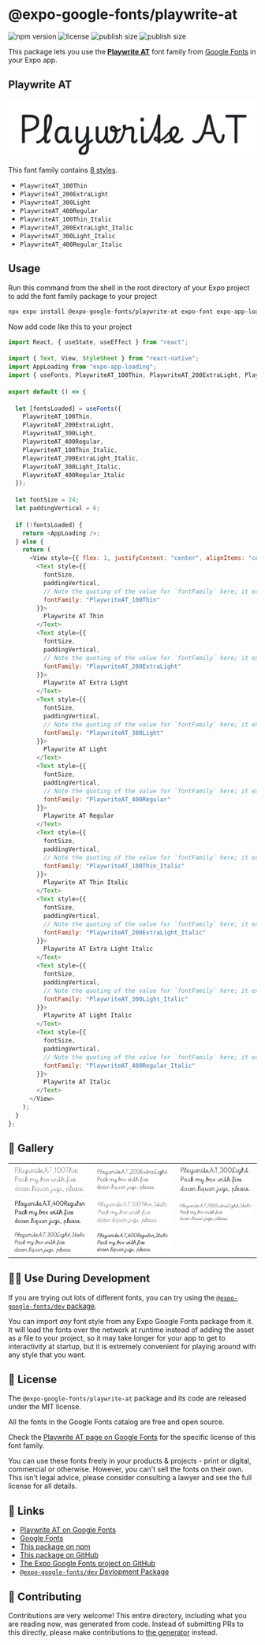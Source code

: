# @expo-google-fonts/playwrite-at

![npm version](https://flat.badgen.net/npm/v/@expo-google-fonts/playwrite-at)
![license](https://flat.badgen.net/github/license/expo/google-fonts)
![publish size](https://flat.badgen.net/packagephobia/install/@expo-google-fonts/playwrite-at)
![publish size](https://flat.badgen.net/packagephobia/publish/@expo-google-fonts/playwrite-at)

This package lets you use the [**Playwrite AT**](https://fonts.google.com/specimen/Playwrite+AT) font family from [Google Fonts](https://fonts.google.com/) in your Expo app.

## Playwrite AT

![Playwrite AT](./font-family.png)

This font family contains [8 styles](#-gallery).

- `PlaywriteAT_100Thin`
- `PlaywriteAT_200ExtraLight`
- `PlaywriteAT_300Light`
- `PlaywriteAT_400Regular`
- `PlaywriteAT_100Thin_Italic`
- `PlaywriteAT_200ExtraLight_Italic`
- `PlaywriteAT_300Light_Italic`
- `PlaywriteAT_400Regular_Italic`

## Usage

Run this command from the shell in the root directory of your Expo project to add the font family package to your project

```sh
npx expo install @expo-google-fonts/playwrite-at expo-font expo-app-loading
```

Now add code like this to your project

```js
import React, { useState, useEffect } from "react";

import { Text, View, StyleSheet } from "react-native";
import AppLoading from "expo-app-loading";
import { useFonts, PlaywriteAT_100Thin, PlaywriteAT_200ExtraLight, PlaywriteAT_300Light, PlaywriteAT_400Regular, PlaywriteAT_100Thin_Italic, PlaywriteAT_200ExtraLight_Italic, PlaywriteAT_300Light_Italic, PlaywriteAT_400Regular_Italic } from '@expo-google-fonts/playwrite-at';

export default () => {

  let [fontsLoaded] = useFonts({
    PlaywriteAT_100Thin, 
    PlaywriteAT_200ExtraLight, 
    PlaywriteAT_300Light, 
    PlaywriteAT_400Regular, 
    PlaywriteAT_100Thin_Italic, 
    PlaywriteAT_200ExtraLight_Italic, 
    PlaywriteAT_300Light_Italic, 
    PlaywriteAT_400Regular_Italic
  });

  let fontSize = 24;
  let paddingVertical = 6;

  if (!fontsLoaded) {
    return <AppLoading />;
  } else {
    return (
      <View style={{ flex: 1, justifyContent: "center", alignItems: "center" }}>
        <Text style={{
          fontSize,
          paddingVertical,
          // Note the quoting of the value for `fontFamily` here; it expects a string!
          fontFamily: "PlaywriteAT_100Thin"
        }}>
          Playwrite AT Thin
        </Text>
        <Text style={{
          fontSize,
          paddingVertical,
          // Note the quoting of the value for `fontFamily` here; it expects a string!
          fontFamily: "PlaywriteAT_200ExtraLight"
        }}>
          Playwrite AT Extra Light
        </Text>
        <Text style={{
          fontSize,
          paddingVertical,
          // Note the quoting of the value for `fontFamily` here; it expects a string!
          fontFamily: "PlaywriteAT_300Light"
        }}>
          Playwrite AT Light
        </Text>
        <Text style={{
          fontSize,
          paddingVertical,
          // Note the quoting of the value for `fontFamily` here; it expects a string!
          fontFamily: "PlaywriteAT_400Regular"
        }}>
          Playwrite AT Regular
        </Text>
        <Text style={{
          fontSize,
          paddingVertical,
          // Note the quoting of the value for `fontFamily` here; it expects a string!
          fontFamily: "PlaywriteAT_100Thin_Italic"
        }}>
          Playwrite AT Thin Italic
        </Text>
        <Text style={{
          fontSize,
          paddingVertical,
          // Note the quoting of the value for `fontFamily` here; it expects a string!
          fontFamily: "PlaywriteAT_200ExtraLight_Italic"
        }}>
          Playwrite AT Extra Light Italic
        </Text>
        <Text style={{
          fontSize,
          paddingVertical,
          // Note the quoting of the value for `fontFamily` here; it expects a string!
          fontFamily: "PlaywriteAT_300Light_Italic"
        }}>
          Playwrite AT Light Italic
        </Text>
        <Text style={{
          fontSize,
          paddingVertical,
          // Note the quoting of the value for `fontFamily` here; it expects a string!
          fontFamily: "PlaywriteAT_400Regular_Italic"
        }}>
          Playwrite AT Italic
        </Text>
      </View>
    );
  }
};
```

## 🔡 Gallery


||||
|-|-|-|
|![PlaywriteAT_100Thin](./PlaywriteAT_100Thin.ttf.png)|![PlaywriteAT_200ExtraLight](./PlaywriteAT_200ExtraLight.ttf.png)|![PlaywriteAT_300Light](./PlaywriteAT_300Light.ttf.png)||
|![PlaywriteAT_400Regular](./PlaywriteAT_400Regular.ttf.png)|![PlaywriteAT_100Thin_Italic](./PlaywriteAT_100Thin_Italic.ttf.png)|![PlaywriteAT_200ExtraLight_Italic](./PlaywriteAT_200ExtraLight_Italic.ttf.png)||
|![PlaywriteAT_300Light_Italic](./PlaywriteAT_300Light_Italic.ttf.png)|![PlaywriteAT_400Regular_Italic](./PlaywriteAT_400Regular_Italic.ttf.png)|||


## 👩‍💻 Use During Development

If you are trying out lots of different fonts, you can try using the [`@expo-google-fonts/dev` package](https://github.com/expo/google-fonts/tree/master/font-packages/dev#readme).

You can import _any_ font style from any Expo Google Fonts package from it. It will load the fonts over the network at runtime instead of adding the asset as a file to your project, so it may take longer for your app to get to interactivity at startup, but it is extremely convenient for playing around with any style that you want.


## 📖 License

The `@expo-google-fonts/playwrite-at` package and its code are released under the MIT license.

All the fonts in the Google Fonts catalog are free and open source.

Check the [Playwrite AT page on Google Fonts](https://fonts.google.com/specimen/Playwrite+AT) for the specific license of this font family.

You can use these fonts freely in your products & projects - print or digital, commercial or otherwise. However, you can't sell the fonts on their own. This isn't legal advice, please consider consulting a lawyer and see the full license for all details.

## 🔗 Links

- [Playwrite AT on Google Fonts](https://fonts.google.com/specimen/Playwrite+AT)
- [Google Fonts](https://fonts.google.com/)
- [This package on npm](https://www.npmjs.com/package/@expo-google-fonts/playwrite-at)
- [This package on GitHub](https://github.com/expo/google-fonts/tree/master/font-packages/playwrite-at)
- [The Expo Google Fonts project on GitHub](https://github.com/expo/google-fonts)
- [`@expo-google-fonts/dev` Devlopment Package](https://github.com/expo/google-fonts/tree/master/font-packages/dev)

## 🤝 Contributing

Contributions are very welcome! This entire directory, including what you are reading now, was generated from code. Instead of submitting PRs to this directly, please make contributions to [the generator](https://github.com/expo/google-fonts/tree/master/packages/generator) instead.
